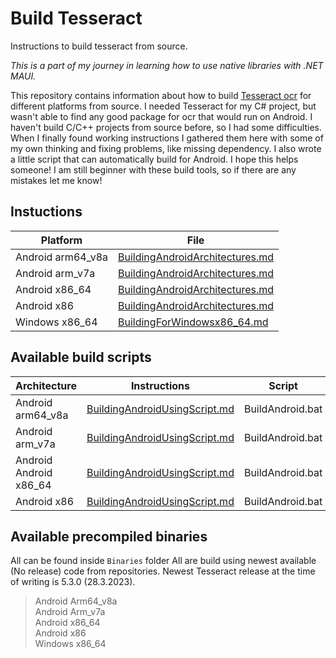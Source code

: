 # Build Tesseract

Instructions to build tesseract from source.

_This is a part of my journey in learning how to use native libraries with .NET MAUI._

This repository contains information about how to build [Tesseract ocr](https://github.com/tesseract-ocr/tesseract) for different platforms from source. I needed Tesseract for my C# project, but wasn't able to find any good package for ocr that would run on Android. I haven't build C/C++ projects from source before, so I had some difficulties. When I finally found working instructions I gathered them here with some of my own thinking and fixing problems, like missing dependency. I also wrote a little script that can automatically build for Android. I hope this helps someone! I am still beginner with these build tools, so if there are any mistakes let me know!

## Instuctions

| Platform          | File                                                                                                                                                         |
| ----------------- | ------------------------------------------------------------------------------------------------------------------------------------------------------------ |
| Android arm64_v8a | [BuildingAndroidArchitectures.md](https://github.com/henrivain/BuildTesseract/blob/55de161a8152dde7aab03d24e1943175630725d8/BuildingAndroidArchitectures.md) |
| Android arm_v7a   | [BuildingAndroidArchitectures.md](https://github.com/henrivain/BuildTesseract/blob/55de161a8152dde7aab03d24e1943175630725d8/BuildingAndroidArchitectures.md) |
| Android x86_64    | [BuildingAndroidArchitectures.md](https://github.com/henrivain/BuildTesseract/blob/55de161a8152dde7aab03d24e1943175630725d8/BuildingAndroidArchitectures.md) |
| Android x86       | [BuildingAndroidArchitectures.md](https://github.com/henrivain/BuildTesseract/blob/55de161a8152dde7aab03d24e1943175630725d8/BuildingAndroidArchitectures.md) |
| Windows x86_64    | [BuildingForWindowsx86_64.md](https://github.com/henrivain/BuildTesseract/blob/55de161a8152dde7aab03d24e1943175630725d8/BuildingForWindowsx86_64.md)         |

## Available build scripts

| Architecture           | Instructions                                                                                                                                             | Script           |
| ---------------------- | -------------------------------------------------------------------------------------------------------------------------------------------------------- | ---------------- |
| Android arm64_v8a      | [BuildingAndroidUsingScript.md](https://github.com/henrivain/BuildTesseract/blob/6630fe58a572ccb3c400ccb0daa5e317b6f20f8f/BuildingAndroidUsingScript.md) | BuildAndroid.bat |
| Android arm_v7a        | [BuildingAndroidUsingScript.md](https://github.com/henrivain/BuildTesseract/blob/6630fe58a572ccb3c400ccb0daa5e317b6f20f8f/BuildingAndroidUsingScript.md) | BuildAndroid.bat |
| Android Android x86_64 | [BuildingAndroidUsingScript.md](https://github.com/henrivain/BuildTesseract/blob/6630fe58a572ccb3c400ccb0daa5e317b6f20f8f/BuildingAndroidUsingScript.md) | BuildAndroid.bat |
| Android x86            | [BuildingAndroidUsingScript.md](https://github.com/henrivain/BuildTesseract/blob/6630fe58a572ccb3c400ccb0daa5e317b6f20f8f/BuildingAndroidUsingScript.md) | BuildAndroid.bat |

## Available precompiled binaries

All can be found inside `Binaries` folder
All are build using newest available (No release) code from repositories. Newest Tesseract release at the time of writing is 5.3.0 (28.3.2023).

> Android Arm64_v8a  
> Android Arm_v7a  
> Android x86_64  
> Android x86  
> Windows x86_64
